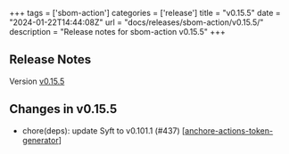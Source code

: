 +++
tags = ['sbom-action']
categories = ['release']
title = "v0.15.5"
date = "2024-01-22T14:44:08Z"
url = "docs/releases/sbom-action/v0.15.5/"
description = "Release notes for sbom-action v0.15.5"
+++

## Release Notes

Version [v0.15.5](https://github.com/anchore/sbom-action/releases/tag/v0.15.5)

## Changes in v0.15.5

- chore(deps): update Syft to v0.101.1 (#437) [[anchore-actions-token-generator](https://github.com/anchore-actions-token-generator)]
